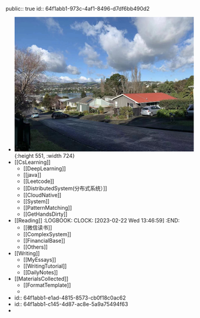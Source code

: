 public:: true
id:: 64f1abb1-973c-4af1-8496-d7df6bb490d2

- ![2b44e6dc60d4feb38026370d949b514.jpg](../assets/2b44e6dc60d4feb38026370d949b514_1677251720486_0.jpg){:height 551, :width 724}
- [[CsLearning]]
	- [[DeepLearning]]
	- [[java]]
	- [[Leetcode]]
	- [[DistributedSystem(分布式系统）]]
	- [[CloudNative]]
	- [[System]]
	- [[PatternMatching]]
	- [[GetHandsDirty]]
- [[Reading]]
  :LOGBOOK:
  CLOCK: [2023-02-22 Wed 13:46:59]
  :END:
	- [[微信读书]]
	- [[ComplexSystem]]
	- [[FinancialBase]]
	- [[Others]]
- [[Writing]]
	- [[MyEssays]]
	- [[WritingTutorial]]
	- [[DailyNotes]]
- [[MaterialsCollected]]
	- [[FormatTemplate]]
	-
- id:: 64f1abb1-e1ad-4815-8573-cb0f18c0ac62
- id:: 64f1abb1-c145-4d87-ac8e-5a9a75494f63
-